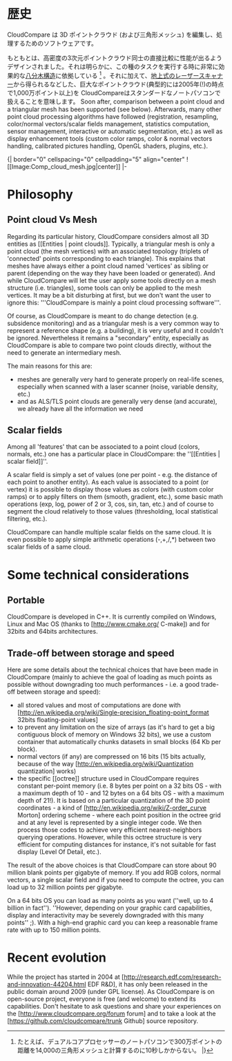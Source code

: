 # 歴史

CloudCompare は 3D ポイントクラウド (および三角形メッシュ) を編集し、処理するためのソフトウェアです。

もともとは、高密度の3次元ポイントクラウド同士の直接比較に性能が出るようデザインされました。それは明らかに、この種のタスクを実行する時に非常に効果的な[八分木構造](http://www.cloudcompare.org/doc/wiki/index.php?title=Octree)に依拠している [^1] 。それに加えて、[地上式のレーザースキャナー](http://en.wikipedia.org/wiki/Laser_scanning)から得られるなどした、巨大なポイントクラウド(典型的には2005年(!)の時点で1,000万ポイント以上)を CloudCompareはスタンダードなノートパソコンで扱えることを意味します。 Soon after, comparison between a point cloud and a triangular mesh has been supported (see below). Afterwards, many other point cloud processing algorithms have followed (registration, resampling, color/normal vectors/scalar fields management, statistics computation, sensor management, interactive or automatic segmentation, etc.) as well as display enhancement tools (custom color ramps, color & normal vectors handling, calibrated pictures handling, OpenGL shaders, plugins, etc.).

{| border="0" cellspacing="0" cellpadding="5" align="center"
! [[Image:Comp_cloud_mesh.jpg|center]]
|-
[^1]: たとえば、デュアルコアプロセッサーのノートパソコンで300万ポイントの距離を14,000の三角形メッシュと計算するのに10秒しかからない。
|}

# Philosophy

## Point cloud Vs Mesh

Regarding its particular history, CloudCompare considers almost all 3D entities as [[Entities | point clouds]]. Typically, a triangular mesh is only a point cloud (the mesh vertices) with an associated topology (triplets of 'connected' points corresponding to each triangle). This explains that meshes have always either a point cloud named 'vertices' as sibling or parent  (depending on the way they have been loaded or generated). And while CloudCompare will let the user apply some tools directly on a mesh structure (i.e. triangles), some tools can only be applied to the mesh vertices. It may be a bit disturbing at first, but we don't want the user to ignore this: '''CloudCompare is mainly a point cloud processing software'''.

Of course, as CloudCompare is meant to do change detection (e.g. subsidence monitoring) and as a triangular mesh is a very common way to represent a reference shape (e.g. a building), it is very useful and it couldn't be ignored. Nevertheless it remains a "secondary" entity, especially as CloudCompare is able to compare two point clouds directly, without the need to generate an intermediary mesh.

The main reasons for this are:
* meshes are generally very hard to generate properly on real-life scenes, especially when scanned with a laser scanner (noise, variable density, etc.)
* and as ALS/TLS point clouds are generally very dense (and accurate), we already have all the information we need


## Scalar fields

Among all 'features' that can be associated to a point cloud (colors, normals, etc.) one has a particular place in CloudCompare: the ''[[Entities | scalar field]]''.

A scalar field is simply a set of values (one per point - e.g. the distance of each point to another entity). As each value is associated to a point (or vertex) it is possible to display those values as colors (with custom color ramps) or to apply filters on them (smooth, gradient, etc.), some basic math operations (exp, log, power of 2 or 3, cos, sin, tan, etc.) and of course to segment the cloud relatively to those values (thresholding, local statistical filtering, etc.).

CloudCompare can handle multiple scalar fields on the same cloud. It is even possible to apply simple arithmetic operations (-,+,/,*) between two scalar fields of a same cloud.

# Some technical considerations

## Portable

CloudCompare is developed in C++. It is currently compiled on Windows, Linux and Mac OS (thanks to [http://www.cmake.org/ C-make]) and for 32bits and 64bits architectures.


## Trade-off between storage and speed

Here are some details about the technical choices that have been made in CloudCompare (mainly to achieve the goal of loading as much points as possible without downgrading too much performances - i.e. a good trade-off between storage and speed):
* all stored values and most of computations are done with [http://en.wikipedia.org/wiki/Single-precision_floating-point_format 32bits floating-point values]
* to prevent any limitation on the size of arrays (as it's hard to get a big contiguous block of memory on Windows 32 bits), we use a custom container that automatically chunks datasets in small blocks (64 Kb per block).
* normal vectors (if any) are compressed on 16 bits (15 bits actually, because of the way [http://en.wikipedia.org/wiki/Quantization quantization] works)
* the specific [[octree]] structure used in CloudCompare requires constant per-point memory (i.e. 8 bytes per point on a 32 bits OS - with a maximum depth of 10 - and 12 bytes on a 64 bits OS - with a maximum depth of 21!). It is based on a particular quantization of the 3D point coordinates - a kind of [http://en.wikipedia.org/wiki/Z-order_curve Morton] ordering scheme - where each point position in the octree grid and at any level is represented by a single integer code. We then process those codes to achieve very efficient nearest-neighbors querying operations. However, while this octree structure is very efficient for computing distances for instance, it's not suitable for fast display (Level Of Detail, etc.).

The result of the above choices is that CloudCompare can store about 90 million blank points per gigabyte of memory. If you add RGB colors, normal vectors, a single scalar field and if you need to compute the octree, you can load up to 32 million points per gigabyte.

On a 64 bits OS you can load as many points as you want (''well, up to 4 billion in fact''). ''However, depending on your graphic card capabilities, display and interactivity may be severely downgraded with this many points'' ;). With a high-end graphic card you can keep a reasonable frame rate with up to 150 million points.

# Recent evolution

While the project has started in 2004 at [http://research.edf.com/research-and-innovation-44204.html EDF R&D], it has only been released in the public domain around 2009 (under GPL license). As CloudCompare is on open-source project, everyone is free (and welcome) to extend its capabilities. Don't hesitate to ask questions and share your experiences on the [http://www.cloudcompare.org/forum forum] and to take a look at the [https://github.com/cloudcompare/trunk Github] source repository.
